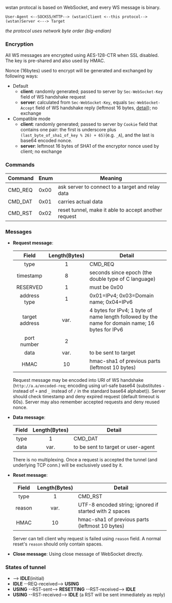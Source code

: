 wstan protocal is based on WebSocket, and every WS message is binary.

`User-Agent <--SOCKS5/HTTP--> (wstan)Client <--this protocol--> (wstan)Server <---> Target`

_the protocol uses network byte order (big-endian)_

### Encryption
All WS messages are encrypted using AES-128-CTR when SSL disabled. The key is pre-shared and also used by HMAC.

Nonce (16bytes) used to encrypt will be generated and exchanged by following ways:
* Default
  * **client**: randomly generated; passed to server by `Sec-WebSocket-Key` field of WS handshake request
  * **server**: calculated from `Sec-WebSocket-Key`, equals `Sec-WebSocket-Accept` field of WS handshake reply (leftmost 16 bytes, [detail](https://en.wikipedia.org/wiki/WebSocket#Protocol_handshake)); no exchange
* Compatible mode
  * **client**: randomly generated; passed to server by `Cookie` field that contains one pair: the first is underscore plus `(last_byte_of_sha1_of_key % 26) + 65)`(e.g. `_A`), and the last is base64 encoded nonce.
  * **server**: leftmost 16 bytes of SHA1 of the encryptor nonce used by client; no exchange

### Commands
| Command | Enum |                                           Meaning                                          |
| ------- | ---- | ------------------------------------------------------------------------------------------ |
| CMD_REQ | 0x00 | ask server to connect to a target and relay data                                           |
| CMD_DAT | 0x01 | carries actual data                                                                        |
| CMD_RST | 0x02 | reset tunnel, make it able to accept another request                                       |

### Messages
* **Request message**:

   |          Field        | Length(Bytes) |       Detail       |
   | :-------------------: | :-----------: | ------------------ |
   |          type         |       1       |       CMD_REQ      |
   |        timestamp      |       8       | seconds since epoch (the double type of C language) |
   |        RESERVED       |       1       |    must be 0x00    |
   |      address type     |       1       | 0x01=IPv4; 0x03=Domain name; 0x04=IPv6 |
   |     target address    |      var.     | 4 bytes for IPv4; 1 byte of name length followed by the name for domain name; 16 bytes for IPv6 |
   |      port number      |       2       |                    |
   |          data         |      var.     | to be sent to target |
   |          HMAC         |      10       | hmac-sha1 of previous parts (leftmost 10 bytes) |

    Request message may be encoded into URI of WS handshake (`http://a.a/encoded-req`; encoding using url-safe base64 (substitutes `-` instead of `+` and `_` instead of `/` in the standard base64 alphabet)). Server should check timestamp and deny expired request (default timeout is 60s). Server may also remember accepted requests and deny reused nonce.

* **Data message**:

   |          Field        | Length(Bytes) |       Detail       |
   | :-------------------: | :-----------: | ------------------ |
   |          type         |       1       |       CMD_DAT      |
   |          data         |      var.     | to be sent to target or user-agent |

    There is no multiplexing. Once a request is accepted the tunnel (and underlying TCP conn.) will be exclusively used by it.

* **Reset message**:

   |          Field        | Length(Bytes) |       Detail       |
   | :-------------------: | :-----------: | ------------------ |
   |          type         |       1       |       CMD_RST      |
   |          reason       |      var.     | UTF-8 encoded string; ignored if started with 2 spaces |
   |          HMAC         |       10      | hmac-sha1 of previous parts (leftmost 10 bytes) |

    Server can tell client why request is failed using `reason` field. A normal reset's `reason` should only contain spaces.

* **Close message**: Using close message of WebSocket directly.

### States of tunnel
* --> **IDLE**(initial)
* **IDLE** --REQ-received--> **USING**
* **USING** --RST-sent--> **RESETTING** --RST-received--> **IDLE**
* **USING** --RST-received--> **IDLE**  (a RST will be sent immediately as reply)


